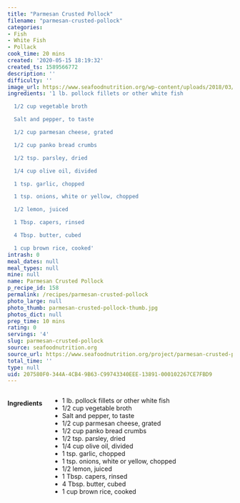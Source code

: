 ```yaml
---
title: "Parmesan Crusted Pollock"
filename: "parmesan-crusted-pollock"
categories:
- Fish
- White Fish
- Pollack
cook_time: 20 mins
created: '2020-05-15 18:19:32'
created_ts: 1589566772
description: ''
difficulty: ''
image_url: https://www.seafoodnutrition.org/wp-content/uploads/2018/03/Parmesan-Crusted-Pollock-810x540.jpg
ingredients: '1 lb. pollock fillets or other white fish

  1/2 cup vegetable broth

  Salt and pepper, to taste

  1/2 cup parmesan cheese, grated

  1/2 cup panko bread crumbs

  1/2 tsp. parsley, dried

  1/4 cup olive oil, divided

  1 tsp. garlic, chopped

  1 tsp. onions, white or yellow, chopped

  1/2 lemon, juiced

  1 Tbsp. capers, rinsed

  4 Tbsp. butter, cubed

  1 cup brown rice, cooked'
intrash: 0
meal_dates: null
meal_types: null
mine: null
name: Parmesan Crusted Pollock
p_recipe_id: 158
permalink: /recipes/parmesan-crusted-pollock
photo_large: null
photo_thumb: parmesan-crusted-pollock-thumb.jpg
photos_dict: null
prep_time: 10 mins
rating: 0
servings: '4'
slug: parmesan-crusted-pollock
source: seafoodnutrition.org
source_url: https://www.seafoodnutrition.org/project/parmesan-crusted-pollock/
total_time: ''
type: null
uid: 207580F0-344A-4CB4-9B63-C99743340EEE-13891-000102267CE7FBD9
---
```

<div class="large-8 medium-7 columns" id="writeup">	</div><!-- #writeup -->
</div><!-- #row-one -->
<div class="row" id="row-two">	<div class="medium-4 small-5 columns" id="ingredients"><h4>Ingredients</h4><div class="box box-ingredients content"><ul>
<li>1 lb. pollock fillets or other white fish</li>
<li>1/2 cup vegetable broth</li>
<li>Salt and pepper, to taste</li>
<li>1/2 cup parmesan cheese, grated</li>
<li>1/2 cup panko bread crumbs</li>
<li>1/2 tsp. parsley, dried</li>
<li>1/4 cup olive oil, divided</li>
<li>1 tsp. garlic, chopped</li>
<li>1 tsp. onions, white or yellow, chopped</li>
<li>1/2 lemon, juiced</li>
<li>1 Tbsp. capers, rinsed</li>
<li>4 Tbsp. butter, cubed</li>
<li>1 cup brown rice, cooked</li>
</ul>
</div>	</div>	<div class="medium-6 small-7 columns" id="directions">	</div>
